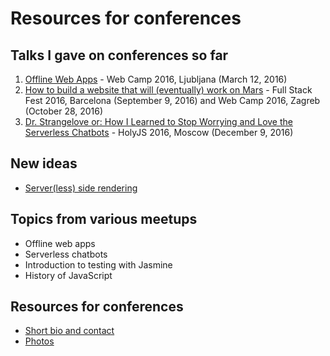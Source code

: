 # Resources for conferences

## Talks I gave on conferences so far

1. [Offline Web Apps](talks/offline-web-apps) - Web Camp 2016, Ljubljana (March 12, 2016)
2. [How to build a website that will (eventually) work on Mars](talks/how-to-build-a-website-that-will-eventually-work-on-mars) - Full Stack Fest 2016, Barcelona (September 9, 2016) and Web Camp 2016, Zagreb (October 28, 2016)
3. [Dr. Strangelove or: How I Learned to Stop Worrying and Love the Serverless Chatbots](dr-strangelove-or-how-i-learned-to-stop-worrying-and-love-the-serverless-chatbots) - HolyJS 2016, Moscow (December 9, 2016)

## New ideas

- [Server(less) side rendering](https://www.papercall.io/speakers/slobodan/speaker_talks/14684-server-less-side-rendering)

## Topics from various meetups

- Offline web apps
- Serverless chatbots
- Introduction to testing with Jasmine
- History of JavaScript

## Resources for conferences

- [Short bio and contact](about/README.md)
- [Photos](about/photos)